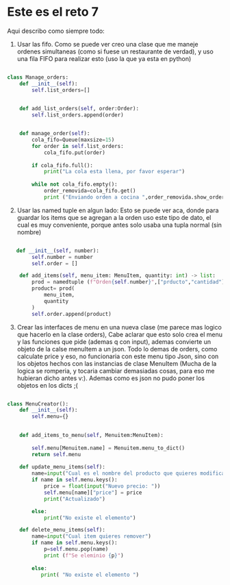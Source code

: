 # Este es el reto 7

Aqui describo como siempre todo: 

1. Usar las fifo. Como se puede ver creo una clase que me maneje ordenes simultaneas (como si fuese un restaurante de verdad), y uso una fila FIFO para realizar esto (uso la que ya esta en python)
```python

class Manage_orders:
    def __init__(self):
        self.list_orders=[]

    
    def add_list_orders(self, order:Order):
        self.list_orders.append(order)


    def manage_order(self):
        cola_fifo=Queue(maxsize=15)
        for order in self.list_orders:
            cola_fifo.put(order)
        
        if cola_fifo.full():
            print("La cola esta llena, por favor esperar")
        
        while not cola_fifo.empty():
            order_removida=cola_fifo.get()
            print ("Enviando orden a cocina ",order_removida.show_order())

```
2. Usar las named tuple en algun lado:
Esto se puede ver aca, donde para guardar los items que se agregan a la orden uso este tipo de dato, el cual es muy conveniente, porque antes solo usaba una tupla normal (sin nombre)
```python

   def __init__(self, number):
        self.number = number
        self.order = []

    def add_items(self, menu_item: MenuItem, quantity: int) -> list:
        prod = namedtuple (f"Orden{self.number}",["prducto","cantidad"]) ##Aqui esta la named tuple, la uso para añadir los objetos al menu
        product= prod( 
            menu_item,
            quantity        
        )
        self.order.append(product)
```
3. Crear las interfaces de menu en una nueva clase (me parece mas logico que hacerlo en la clase orders), Cabe aclarar que esto solo crea el menu y las funciones que pide (ademas q con input), ademas convierte un objeto de la calse menuItem a un json. Todo lo demas de orders, como calculate price y eso, no funcionaria con este menu tipo Json, sino con los objetos hechos con las instancias de clase MenuItem (Mucha de la logica se romperia, y tocaria cambiar demasiadas cosas, para eso me hubieran dicho antes v:). Ademas como es json no pudo poner los objetos en los dicts ;(
```python

class MenuCreator():
    def __init__(self):
        self.menu={}
    

    def add_items_to_menu(self, Menuitem:MenuItem):
        
        self.menu[Menuitem.name] = Menuitem.menu_to_dict()
        return self.menu
    
    def update_menu_items(self):
        name=input("Cual es el nombre del producto que quieres modificar")
        if name in self.menu.keys():
            price = float(input("Nuevo precio: "))
            self.menu[name]["price"] = price
            print("Actualizado")

        else: 
            print("No existe el elemento")

    def delete_menu_items(self):
        name=input("Cual item quieres remover")
        if name in self.menu.keys():
            p=self.menu.pop(name)
            print (f"Se eleminio {p}")
        
        else:
           print( "No existe el elemento ")
```
